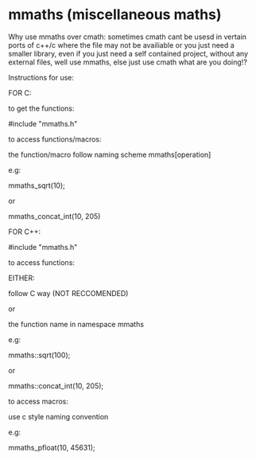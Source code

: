 # mmaths (miscellaneous maths)
Why use mmaths over cmath:
sometimes cmath cant be usesd in vertain ports of c++/c where the file may not be availiable
or you just need a smaller library, even if you just need a self contained project, without any external files, well use mmaths, else just use cmath what are you doing!?

Instructions for use:

FOR C:

to get the functions:

#include "mmaths.h"

to access functions/macros:

the function/macro follow naming scheme mmaths[operation]

e.g:

mmaths_sqrt(10);

or

mmaths_concat_int(10, 205)

FOR C++:

#include "mmaths.h"

to access functions:

EITHER:

follow C way (NOT RECCOMENDED)

or

the function name in namespace mmaths 

e.g:

mmaths::sqrt(100);

or

mmaths::concat_int(10, 205);

to access macros:

use c style naming convention

e.g:

mmaths_pfloat(10, 45631);
